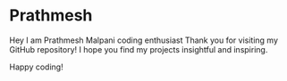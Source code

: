 # Prathmesh
Hey I am Prathmesh Malpani coding enthusiast
Thank you for visiting my GitHub repository! I hope you find my projects insightful and inspiring.

Happy coding!
